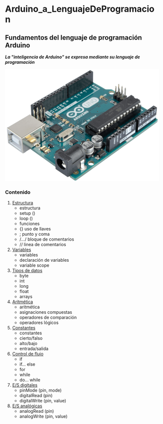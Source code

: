 # Arduino_a_LenguajeDeProgramacion
## Fundamentos del lenguaje de programación Arduino

***La "inteligencia de Arduino" se expresa mediante su lenguaje de programación***  


![Arduino img](img/ardu.png "Arduino")


### Contenido

1. [Estructura](https://github.com/DeveloperLuisF3/Arduino_a_LenguajeDeProgramacion/tree/master/estructura "estructura")
    * estructura
    * setup ()
    * loop ()
    * funciones
    * {} uso de llaves
    * ; punto y coma
    * /*...*/ bloque de comentarios
    * // linea de comentarios
2. [Variables](https://github.com/DeveloperLuisF3/Arduino_a_LenguajeDeProgramacion/tree/master/variables "ir a variables")
    * variables
    * declaración de variables
    * variable scope
3. [Tipos de datos](https://github.com/DeveloperLuisF3/Arduino_a_LenguajeDeProgramacion/tree/master/tiposDeDatos "ir a tipos de datos")
    * byte
    * int
    * long
    * float
    * arrays
4. [Aritmética](https://github.com/DeveloperLuisF3/Arduino_a_LenguajeDeProgramacion/tree/master/aritmetica "ir a aritmética")
    * aritmética
    * asignaciones compuestas
    * operadores de comparación
    * operadores lógicos
5. [Constantes](https://github.com/DeveloperLuisF3/Arduino_a_LenguajeDeProgramacion/tree/master/constantes "ir a constantes")
    * constantes
    * cierto/falso
    * alto/bajo
    * entrada/salida
6. [Control de flujo](https://github.com/DeveloperLuisF3/Arduino_a_LenguajeDeProgramacion/tree/master/controlDeFlujo "ir a control de flujo")
    * if
    * if... else
    * for
    * while
    * do... while
7. [E/S digitales](https://github.com/DeveloperLuisF3/Arduino_a_LenguajeDeProgramacion/tree/master/EntradasYsalidas_digitales "ir a entradas y salidas digitales")
    * pinMode (pin, mode)
    * digitalRead (pin)
    * digitalWrite (pin, value)
8. [E/S analógicas](https://github.com/DeveloperLuisF3/Arduino_a_LenguajeDeProgramacion/tree/master/EntradasYsalidas_analogicas "ir a entradas y salidas analógicas")
    * analogRead (pin)
    * analogWrite (pin, value)
